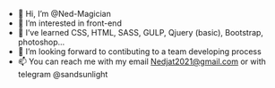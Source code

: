 - 👋 Hi, I’m @Ned-Magician
- 👀 I’m interested in front-end
- 🌱 I’ve learned CSS, HTML, SASS, GULP, Qjuery (basic), Bootstrap, photoshop...
- 💞️ I’m looking forward to contibuting to a team developing process
- 📫 You can reach me with my email <Nedjat2021@gmail.com> or with telegram @sandsunlight

<!---
Ned-Magician/Ned-Magician is a ✨ special ✨ repository because its `README.md` (this file) appears on your GitHub profile.
You can click the Preview link to take a look at your changes.
--->

